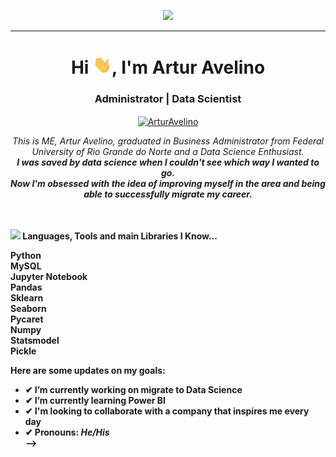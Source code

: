 <p align="center">
  <img src="https://github.com/thompsonemerson/thompsonemerson/raw/master/cover-thompson.png" height="200"/>
</p>
<hr>
<h1 align="center">Hi <img src="https://raw.githubusercontent.com/ABSphreak/ABSphreak/master/gifs/Hi.gif" width="30px">, I'm Artur Avelino</h1>
<h3 align="center">Administrator | Data Scientist </h3>
<p align="center">
<a href="https://www.linkedin.com/in/arturavelinoadm/" target="blank"><img align="center" src="https://cdn.jsdelivr.net/npm/simple-icons@3.0.1/icons/linkedin.svg" alt="ArturAvelino" height="30" width="40" /></a>
</p>
</p>

<p align="center">
  <em>
    This is ME, Artur Avelino, graduated in Business Administrator from Federal University of Rio Grande do Norte and a Data Science Enthusiast. <b>
    <br> I was saved by data science when I couldn't see which way I wanted to go. 
    <br> Now I'm obsessed with the idea of improving myself in the area and being able to successfully migrate my career.
    
  </em> 
  <br>
  <br>
  <br>
</p>

<img src="https://media.giphy.com/media/ObNTw8Uzwy6KQ/giphy.gif" width="30px">&nbsp;**Languages, Tools and main Libraries I Know...**
<p align="left">
  
<b>Python</b><br>
<b>MySQL</b><br>
<b>Jupyter Notebook</b><br>
<b>Pandas</b><br>
<b>Sklearn</b><br>
<b>Seaborn</b><br>
<b>Pycaret</b><br>
<b>Numpy</b><br>
<b>Statsmodel</b><br>
<b>Pickle</b><br>


Here are some updates on my goals:

- ✔ I’m currently working on migrate to Data Science
- ✔ I’m currently learning Power BI
- ✔ I'm looking to collaborate with a company that inspires me every day
- ✔ Pronouns: ***He/His***<br>
-->
